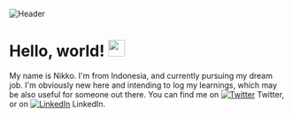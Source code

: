 ![Header](https://user-images.githubusercontent.com/70200533/151504053-ebdeacb2-7108-4381-b3d1-ea074306fe1e.jpg)
# Hello, world! <img src="https://raw.githubusercontent.com/MartinHeinz/MartinHeinz/master/wave.gif" width="30px">
My name is Nikko. I'm from Indonesia, and currently pursuing my dream job. I'm obviously new here and intending to log my learnings, which may be also useful for someone out there.
You can find me on [![Twitter][1.2]][1] Twitter, or on [![LinkedIn][2.2]][2] LinkedIn.

<!-- links to social media icons -->

<!-- icons with padding -->

[1.1]: http://i.imgur.com/tXSoThF.png (twitter icon with padding)
[2.1]: http://i.imgur.com/0o48UoR.png (github icon with padding)

<!-- icons without padding -->

[1.2]: http://i.imgur.com/wWzX9uB.png (twitter icon without padding)
[2.2]: https://raw.githubusercontent.com/MartinHeinz/MartinHeinz/master/linkedin-3-16.png (LinkedIn icon without padding)


<!-- links to your social media accounts -->

[1]: https://twitter.com/nikkopg
[2]: https://www.linkedin.com/in/nikkopg

